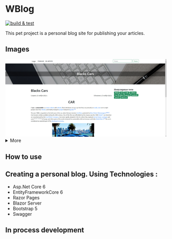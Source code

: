 # WBlog
[![build & test](https://github.com/kova1ev/WBlog/actions/workflows/build_&_test.yml/badge.svg?branch=master)](https://github.com/kova1ev/WBlog/actions/workflows/build_&_test.yml)

This pet project is a personal blog site for publishing your articles.

## Images
<img src="https://github.com/kova1ev/WBlog/blob/master/docs/main-2.jpg" alt="main"  />

<details>
   <summary>More</summary>
  <img src="https://github.com/kova1ev/WBlog/blob/master/docs/index.jpg" alt="main" width="1000px" />
  <hr>
  <img src="https://github.com/kova1ev/WBlog/blob/master/docs/admin_edit-2.jpg" alt="main" width="1000px" />
</details>
  
## How to use

## Creating a personal blog. Using Technologies :
<ul>
  <li>Asp.Net Core 6</li>
  <li>EntityFrameworkCore 6</li>
  <li>Razor Pages</li>
  <li>Blazor Server</li>
  <li>Bootstrap 5</li>
  <li>Swagger</li>
</ul>

<h2>In process development</h2>
